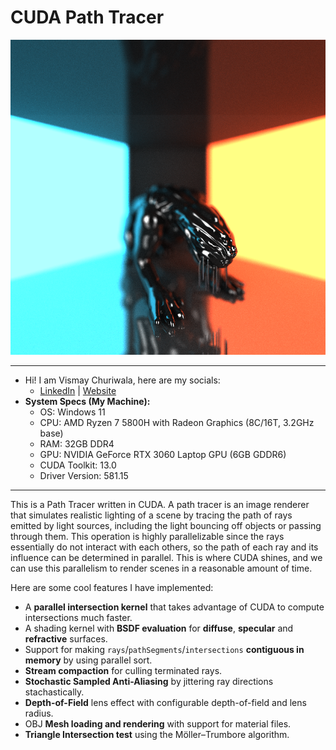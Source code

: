 # CUDA Path Tracer
![](img/final.2025-10-13_08-40-00z.600samp.png)

---
* Hi! I am Vismay Churiwala, here are my socials:  
  * [LinkedIn](https://www.linkedin.com/in/vismay-churiwala-8b0073190/) | [Website](https://vismaychuriwala.com/)
* **System Specs (My Machine):**  
  * OS: Windows 11
  * CPU: AMD Ryzen 7 5800H with Radeon Graphics (8C/16T, 3.2GHz base)
  * RAM: 32GB DDR4
  * GPU: NVIDIA GeForce RTX 3060 Laptop GPU (6GB GDDR6)
  * CUDA Toolkit: 13.0
  * Driver Version: 581.15

---
This is a Path Tracer written in CUDA. A path tracer is an image renderer that simulates realistic lighting of a scene by tracing the path of rays emitted by light sources, including the light bouncing off objects or passing through them. This operation is highly parallelizable since the rays essentially do not interact with each others, so the path of each ray and its influence can be determined in parallel. This is where CUDA shines, and we can use this parallelism to render scenes in a reasonable amount of time.

Here are some cool features I have implemented:
* A **parallel intersection kernel** that takes advantage of CUDA to compute intersections much faster.
* A shading kernel with **BSDF evaluation** for **diffuse**, **specular** and **refractive** surfaces.
* Support for making `rays`/`pathSegments`/`intersections` **contiguous in memory** by using parallel sort.
* **Stream compaction** for culling terminated rays.
* **Stochastic Sampled Anti-Aliasing** by jittering ray directions stachastically.
* **Depth-of-Field** lens effect with configurable depth-of-field and lens radius.
* OBJ **Mesh loading and rendering** with support for material files.
* **Triangle Intersection test** using the Möller–Trumbore algorithm.

